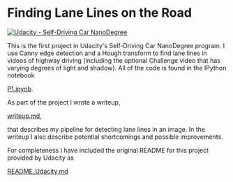 # **Finding Lane Lines on the Road** 
[![Udacity - Self-Driving Car NanoDegree](https://s3.amazonaws.com/udacity-sdc/github/shield-carnd.svg)](http://www.udacity.com/drive)

This is the first project in Udacity's Self-Driving Car NanoDegree program. I use Canny edge detection and a Hough transform to find lane lines in videos of highway driving (including the optional Challenge video that has varying degrees of light and shadow).  All of the code is found in the IPython notebook 

[P1.ipynb](P1.ipynb).

As part of the project I wrote a writeup,

[writeup.md](writeup.md),

that describes my pipeline for detecting lane lines in an image. In the writeup I also describe potential shortcomings and possible improvements.

For completeness I have included the original README for this project provided by Udacity as

[README_Udacity.md](README_Udacity.md)
